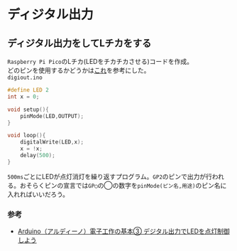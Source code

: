 # ディジタル出力

## ディジタル出力をしてLチカをする  

`Raspberry Pi Pico`のLチカ(LEDをチカチカさせる)コードを作成。  
どのピンを使用するかどうかは[これ](https://akizukidenshi.com/goodsaffix/Pico-R3-A4-Pinout.pdf)を参考にした。  
`digiout.ino`  

```cpp
#define LED 2
int x = 0;

void setup(){
    pinMode(LED,OUTPUT);
}

void loop(){
    digitalWrite(LED,x);
    x = !x;
    delay(500);
}
```  

`500ms`ごとにLEDが点灯消灯を繰り返すプログラム。`GP2`のピンで出力が行われる。おそらくピンの宣言では`GP◯`の◯の数字を`pinMode(ピン名,用途)`のピン名に入れればいいだろう。  

### 参考

* [Arduino（アルディーノ）電子工作の基本③ デジタル出力でLEDを点灯制御しよう](https://deviceplus.jp/arduino/arduino_f03/)  
